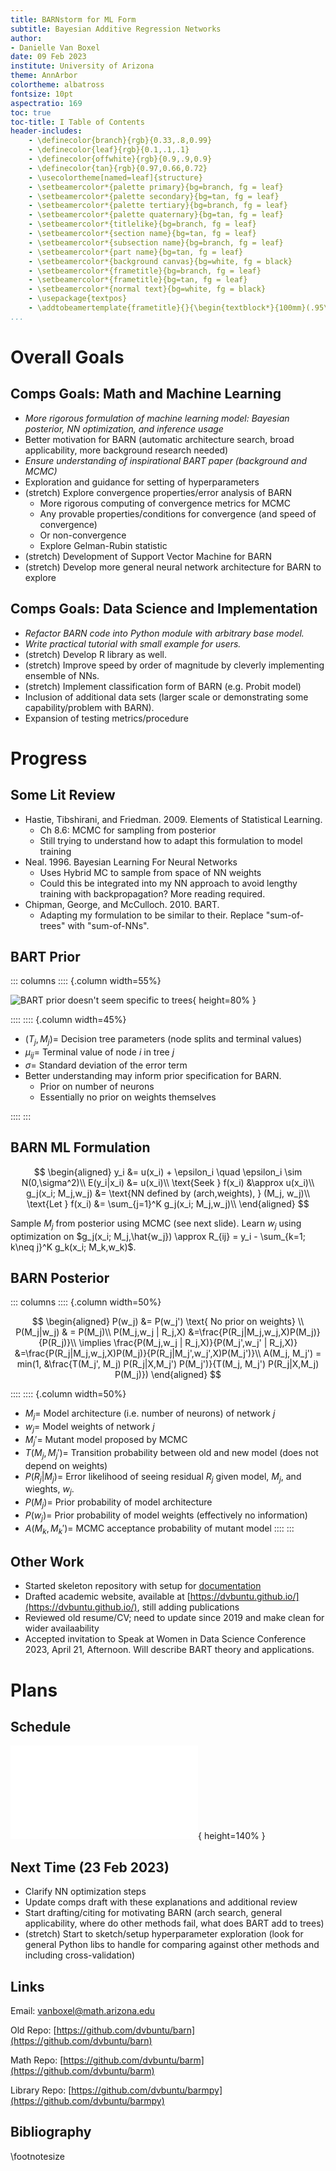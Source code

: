 ```yaml
---
title: BARNstorm for ML Form
subtitle: Bayesian Additive Regression Networks
author:
- Danielle Van Boxel
date: 09 Feb 2023
institute: University of Arizona
theme: AnnArbor
colortheme: albatross
fontsize: 10pt
aspectratio: 169
toc: true
toc-title: I Table of Contents
header-includes:
    - \definecolor{branch}{rgb}{0.33,.8,0.99}
    - \definecolor{leaf}{rgb}{0.1,.1,.1}
    - \definecolor{offwhite}{rgb}{0.9,.9,0.9}
    - \definecolor{tan}{rgb}{0.97,0.66,0.72}
    - \usecolortheme[named=leaf]{structure}
    - \setbeamercolor*{palette primary}{bg=branch, fg = leaf}
    - \setbeamercolor*{palette secondary}{bg=tan, fg = leaf}
    - \setbeamercolor*{palette tertiary}{bg=branch, fg = leaf}
    - \setbeamercolor*{palette quaternary}{bg=tan, fg = leaf}
    - \setbeamercolor*{titlelike}{bg=branch, fg = leaf}
    - \setbeamercolor*{section name}{bg=tan, fg = leaf}
    - \setbeamercolor*{subsection name}{bg=branch, fg = leaf}
    - \setbeamercolor*{part name}{bg=tan, fg = leaf}
    - \setbeamercolor*{background canvas}{bg=white, fg = black}
    - \setbeamercolor*{frametitle}{bg=branch, fg = leaf}
    - \setbeamercolor*{frametitle}{bg=tan, fg = leaf}
    - \setbeamercolor*{normal text}{bg=white, fg = black}
    - \usepackage{textpos}
    - \addtobeamertemplate{frametitle}{}{\begin{textblock*}{100mm}(.95\textwidth,-0.9cm)\includegraphics[height=0.9cm,width=0.9cm]{figs/cute_ua.png}\end{textblock*}}
...
```


# Overall Goals

## Comps Goals: Math and Machine Learning
 
* *More rigorous formulation of machine learning model: Bayesian posterior, NN optimization, and inference usage*
* Better motivation for BARN (automatic architecture search, broad applicability, more background research needed)
* *Ensure understanding of inspirational BART paper (background and MCMC)*
* Exploration and guidance for setting of hyperparameters
* (stretch) Explore convergence properties/error analysis of BARN
    * More rigorous computing of convergence metrics for MCMC
    * Any provable properties/conditions for convergence (and speed of convergence)
    * Or non-convergence
    * Explore Gelman-Rubin statistic
* (stretch) Development of Support Vector Machine for BARN
* (stretch) Develop more general neural network architecture for BARN to explore

## Comps Goals: Data Science and Implementation

* *Refactor BARN code into Python module with arbitrary base model.*
* *Write practical tutorial with small example for users.*
* (stretch) Develop R library as well.
* (stretch) Improve speed by order of magnitude by cleverly implementing ensemble of NNs.
* (stretch) Implement classification form of BARN (e.g. Probit model)
* Inclusion of additional data sets (larger scale or demonstrating some capability/problem with BARN).
* Expansion of testing metrics/procedure

# Progress

## Some Lit Review

* Hastie, Tibshirani, and Friedman.  2009.  Elements of Statistical Learning.
    * Ch 8.6: MCMC for sampling from posterior
    * Still trying to understand how to adapt this formulation to model training
* Neal. 1996.  Bayesian Learning For Neural Networks
    * Uses Hybrid MC to sample from space of NN weights
    * Could this be integrated into my NN approach to avoid lengthy training with backpropagation?  More reading required.
* Chipman, George, and McCulloch.  2010.  BART.
    * Adapting my formulation to be similar to their.  Replace "sum-of-trees" with "sum-of-NNs".

## BART Prior

::: columns
:::: {.column width=55%}

![BART prior doesn't seem specific to trees](figs/bart_prior.jpg){ height=80% }

::::
:::: {.column width=45%}

* $(T_j, M_j) =$ Decision tree parameters (node splits and terminal values)
* $\mu_{ij} =$ Terminal value of node $i$ in tree $j$
* $\sigma =$ Standard deviation of the error term
* Better understanding may inform prior specification for BARN.
    * Prior on number of neurons
    * Essentially no prior on weights themselves

::::
:::

## BARN ML Formulation

$$
\begin{aligned}
y_i &= u(x_i) + \epsilon_i \quad \epsilon_i \sim N(0,\sigma^2)\\
E(y_i|x_i) &= u(x_i)\\
\text{Seek } f(x_i) &\approx u(x_i)\\
g_j(x_i; M_j,w_j) &= \text{NN defined by (arch,weights), } (M_j, w_j)\\
\text{Let } f(x_i) &= \sum_{j=1}^K g_j(x_i; M_j,w_j)\\
\end{aligned}
$$

Sample $M_j$ from posterior using MCMC (see next slide).  Learn $w_j$ using optimization on $g_j(x_i; M_j,\hat{w_j}) \approx R_{ij} = y_i - \sum_{k=1; k\neq j}^K g_k(x_i; M_k,w_k)$.

## BARN Posterior

::: columns
:::: {.column width=50%}

$$
\begin{aligned}
P(w_j) &= P(w_j') \text{ No prior on weights} \\
P(M_j|w_j) & = P(M_j)\\
P(M_j,w_j | R_j,X) &=\frac{P(R_j|M_j,w_j,X)P(M_j)}{P(R_j)}\\
\implies \frac{P(M_j,w_j | R_j,X)}{P(M_j',w_j' | R_j,X)} &=\frac{P(R_j|M_j,w_j,X)P(M_j)}{P(R_j|M_j',w_j',X)P(M_j')}\\
A(M_j, M_j') = min(1, &\frac{T(M_j', M_j) P(R_j|X,M_j') P(M_j')}{T(M_j, M_j') P(R_j|X,M_j) P(M_j)})
\end{aligned}
$$

::::
:::: {.column width=50%}

* $M_j =$ Model architecture (i.e. number of neurons) of network $j$
* $w_j =$ Model weights of network $j$
* $M_j' =$ Mutant model proposed by MCMC
* $T(M_j, M_j') =$ Transition probability between old and new model (does not depend on weights)
* $P(R_j|M_j) =$ Error likelihood of seeing residual $R_j$ given model, $M_j$, and wieghts, $w_j$.
* $P(M_j) =$ Prior probability of model architecture
* $P(w_j) =$ Prior probability of model weights (effectively no information)
* $A(M_k,M_k') =$ MCMC acceptance probability of mutant model
::::
:::

## Other Work

* Started skeleton repository with setup for [documentation](https://dvbuntu.github.io/barmpy/)
* Drafted academic website, available at [https://dvbuntu.github.io/](https://dvbuntu.github.io/), still adding publications
* Reviewed old resume/CV; need to update since 2019 and make clean for wider availaability
* Accepted invitation to Speak at Women in Data Science Conference 2023, April 21, Afternoon.  Will describe BART theory and applications.

# Plans

## Schedule

![Skeleton complete, 2/2/23](figs/research_schedule_rot.pdf){ height=140% }

## Next Time (23 Feb 2023)

* Clarify NN optimization steps
* Update comps draft with these explanations and additional review
* Start drafting/citing for motivating BARN (arch search, general applicability, where do other methods fail, what does BART add to trees)
* (stretch) Start to sketch/setup hyperparameter exploration (look for general Python libs to handle for comparing against other methods and including cross-validation)

## Links

Email: vanboxel@math.arizona.edu

Old Repo: [https://github.com/dvbuntu/barn](https://github.com/dvbuntu/barn)

Math Repo: [https://github.com/dvbuntu/barm](https://github.com/dvbuntu/barm)

Library Repo: [https://github.com/dvbuntu/barmpy](https://github.com/dvbuntu/barmpy)

## Bibliography

\footnotesize

[//]: # (Fixing highlighting_)
